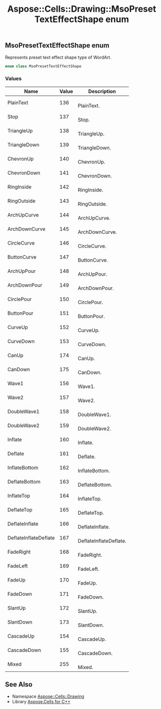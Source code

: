 ﻿---
title: Aspose::Cells::Drawing::MsoPresetTextEffectShape enum
linktitle: MsoPresetTextEffectShape
second_title: Aspose.Cells for C++ API Reference
description: 'Aspose::Cells::Drawing::MsoPresetTextEffectShape enum. Represents preset text effect shape type of WordArt in C++.'
type: docs
weight: 10200
url: /cpp/aspose.cells.drawing/msopresettexteffectshape/
---
## MsoPresetTextEffectShape enum


Represents preset text effect shape type of WordArt.

```cpp
enum class MsoPresetTextEffectShape
```

### Values

| Name | Value | Description |
| --- | --- | --- |
| PlainText | 136 | <br>PlainText. |
| Stop | 137 | <br>Stop. |
| TriangleUp | 138 | <br>TriangleUp. |
| TriangleDown | 139 | <br>TriangleDown. |
| ChevronUp | 140 | <br>ChevronUp. |
| ChevronDown | 141 | <br>ChevronDown. |
| RingInside | 142 | <br>RingInside. |
| RingOutside | 143 | <br>RingOutside. |
| ArchUpCurve | 144 | <br>ArchUpCurve. |
| ArchDownCurve | 145 | <br>ArchDownCurve. |
| CircleCurve | 146 | <br>CircleCurve. |
| ButtonCurve | 147 | <br>ButtonCurve. |
| ArchUpPour | 148 | <br>ArchUpPour. |
| ArchDownPour | 149 | <br>ArchDownPour. |
| CirclePour | 150 | <br>CirclePour. |
| ButtonPour | 151 | <br>ButtonPour. |
| CurveUp | 152 | <br>CurveUp. |
| CurveDown | 153 | <br>CurveDown. |
| CanUp | 174 | <br>CanUp. |
| CanDown | 175 | <br>CanDown. |
| Wave1 | 156 | <br>Wave1. |
| Wave2 | 157 | <br>Wave2. |
| DoubleWave1 | 158 | <br>DoubleWave1. |
| DoubleWave2 | 159 | <br>DoubleWave2. |
| Inflate | 160 | <br>Inflate. |
| Deflate | 161 | <br>Deflate. |
| InflateBottom | 162 | <br>InflateBottom. |
| DeflateBottom | 163 | <br>DeflateBottom. |
| InflateTop | 164 | <br>InflateTop. |
| DeflateTop | 165 | <br>DeflateTop. |
| DeflateInflate | 166 | <br>DeflateInflate. |
| DeflateInflateDeflate | 167 | <br>DeflateInflateDeflate. |
| FadeRight | 168 | <br>FadeRight. |
| FadeLeft | 169 | <br>FadeLeft. |
| FadeUp | 170 | <br>FadeUp. |
| FadeDown | 171 | <br>FadeDown. |
| SlantUp | 172 | <br>SlantUp. |
| SlantDown | 173 | <br>SlantDown. |
| CascadeUp | 154 | <br>CascadeUp. |
| CascadeDown | 155 | <br>CascadeDown. |
| Mixed | 255 | <br>Mixed. |

## See Also

* Namespace [Aspose::Cells::Drawing](../)
* Library [Aspose.Cells for C++](../../)
